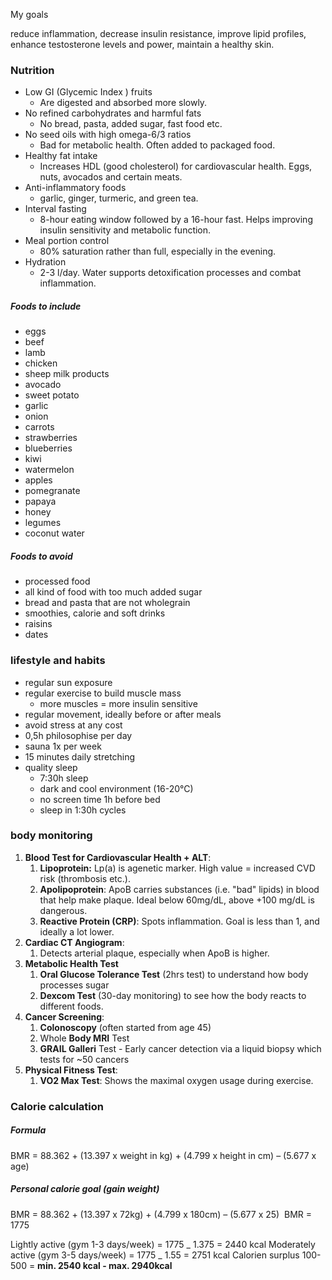 My goals

reduce inflammation,
decrease insulin resistance,
improve lipid profiles,
enhance testosterone levels and power,
maintain a healthy skin.

### Nutrition

-   Low GI (Glycemic Index ) fruits
    -   Are digested and absorbed more slowly.
-   No refined carbohydrates and harmful fats
    -   No bread, pasta, added sugar, fast food etc.
-   No seed oils with high omega-6/3 ratios
    -   Bad for metabolic health. Often added to packaged food.
-   Healthy fat intake
    -   Increases HDL (good cholesterol) for cardiovascular health. Eggs, nuts, avocados and certain meats.
-   Anti-inflammatory foods
    -   garlic, ginger, turmeric, and green tea.
-   Interval fasting
    -   8-hour eating window followed by a 16-hour fast. Helps improving insulin sensitivity and metabolic function.
-   Meal portion control
    -   80% saturation rather than full, especially in the evening.
-   Hydration
    -   2-3 l/day. Water supports detoxification processes and combat inflammation.

##### Foods to include

-   eggs
-   beef
-   lamb
-   chicken
-   sheep milk products
-   avocado
-   sweet potato
-   garlic
-   onion
-   carrots
-   strawberries
-   blueberries
-   kiwi
-   watermelon
-   apples
-   pomegranate
-   papaya
-   honey
-   legumes
-   coconut water

##### Foods to avoid

-   processed food
-   all kind of food with too much added sugar
-   bread and pasta that are not wholegrain
-   smoothies, calorie and soft drinks
-   raisins
-   dates

### lifestyle and habits

-   regular sun exposure
-   regular exercise to build muscle mass
    -   more muscles = more insulin sensitive
-   regular movement, ideally before or after meals
-   avoid stress at any cost
-   0,5h philosophise per day
-   sauna 1x per week
-   15 minutes daily stretching
-   quality sleep
    -   7:30h sleep
    -   dark and cool environment (16-20°C)
    -   no screen time 1h before bed
    -   sleep in 1:30h cycles

### body monitoring

1. **Blood Test for Cardiovascular Health + ALT**:
    1. **Lipoprotein:** Lp(a) is agenetic marker. High value = increased CVD risk (thrombosis etc.).
    2. **Apolipoprotein**: ApoB carries substances (i.e. "bad" lipids) in blood that help make plaque. Ideal below 60mg/dL, above +100 mg/dL is dangerous.
    3. **Reactive Protein (CRP)**: Spots inflammation. Goal is less than 1, and ideally a lot lower.
2. **Cardiac CT Angiogram**:
    1. Detects arterial plaque, especially when ApoB is higher.
3. **Metabolic Health Test**
    1. **Oral Glucose Tolerance Test** (2hrs test) to understand how body processes sugar
    2. **Dexcom Test** (30-day monitoring) to see how the body reacts to different foods.
4. **Cancer Screening**:
    1. **Colonoscopy** (often started from age 45)
    2. Whole **Body MRI** Test
    3. **GRAIL Galleri** Test - Early cancer detection via a liquid biopsy which tests for ~50 cancers
5. **Physical Fitness Test**:
    1. **VO2 Max Test**: Shows the maximal oxygen usage during exercise.

### Calorie calculation

##### Formula

BMR = 88.362 + (13.397 x weight in kg) + (4.799 x height in cm) – (5.677 x age)

##### Personal calorie goal (gain weight)

BMR = 88.362 + (13.397 x 72kg) + (4.799 x 180cm) – (5.677 x 25)  BMR = 1775

Lightly active (gym 1-3 days/week) = 1775 _ 1.375 = 2440 kcal Moderately active (gym 3-5 days/week) = 1775 _ 1.55 = 2751 kcal Calorien surplus 100-500 = **min. 2540 kcal - max. 2940kcal**
